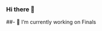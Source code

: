 ### Hi there 👋
##- 🔭 I’m currently working on Finals
<!--
**JCCo-Pilot/JCCo-Pilot** is a ✨ _special_ ✨ repository because its `README.md` (this file) appears on your GitHub profile.
<img width=800 src="https://github-profile-trophy.vercel.app/?username=JCCo-Pilot&column=9&theme=gruvbox&no-frame=true"/>
Here are some ideas to get you started:

##- 🔭 I’m currently working on Finals
- 🌱 I’m currently learning ...
- 👯 I’m looking to collaborate on ...
- 🤔 I’m looking for help with ...
- 💬 Ask me about ...
- 📫 How to reach me: ...
- 😄 Pronouns: ...
- ⚡ Fun fact: ...
-->
